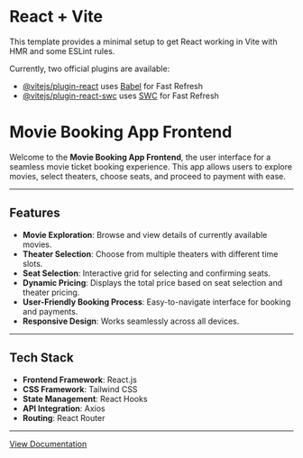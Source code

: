 # React + Vite

This template provides a minimal setup to get React working in Vite with HMR and some ESLint rules.

Currently, two official plugins are available:

- [@vitejs/plugin-react](https://github.com/vitejs/vite-plugin-react/blob/main/packages/plugin-react/README.md) uses [Babel](https://babeljs.io/) for Fast Refresh
- [@vitejs/plugin-react-swc](https://github.com/vitejs/vite-plugin-react-swc) uses [SWC](https://swc.rs/) for Fast Refresh


# Movie Booking App Frontend

Welcome to the **Movie Booking App Frontend**, the user interface for a seamless movie ticket booking experience. This app allows users to explore movies, select theaters, choose seats, and proceed to payment with ease.

---

## Features

- **Movie Exploration**: Browse and view details of currently available movies.
- **Theater Selection**: Choose from multiple theaters with different time slots.
- **Seat Selection**: Interactive grid for selecting and confirming seats.
- **Dynamic Pricing**: Displays the total price based on seat selection and theater pricing.
- **User-Friendly Booking Process**: Easy-to-navigate interface for booking and payments.
- **Responsive Design**: Works seamlessly across all devices.

---

## Tech Stack

- **Frontend Framework**: React.js
- **CSS Framework**: Tailwind CSS
- **State Management**: React Hooks
- **API Integration**: Axios
- **Routing**: React Router

---

[View Documentation](https://drive.google.com/file/d/1_BkqaCkMbICZ36SezS1wO2ENyuMTOcNz/view?usp=sharing)

